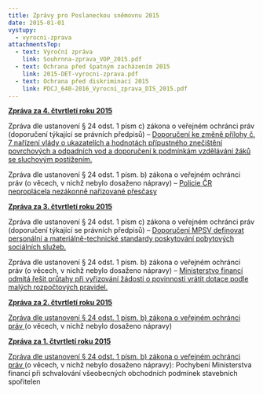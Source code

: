 ```yaml
---
title: Zprávy pro Poslaneckou sněmovnu 2015
date: 2015-01-01
vystupy:
  - vyrocni-zprava
attachmentsTop:
  - text: Výroční zpráva
    link: Souhrnna-zprava_VOP_2015.pdf
  - text: Ochrana před špatným zacházením 2015
    link: 2015-DET-vyrocni-zprava.pdf
  - text: Ochrana před diskriminací 2015
    link: PDCJ_640-2016_Vyrocni_zprava_DIS_2015.pdf
---
```


**[Zpráva za 4. čtvrtletí roku 2015](2015_4_Q.pdf)**

Zpráva dle ustanovení § 24 odst. 1 písm c) zákona o veřejném ochránci práv (doporučení týkající se právních předpisů) – [Doporučení ke změně přílohy č. 7 nařízení vlády o ukazatelích a hodnotách přípustného znečištění povrchových a odpadních vod a doporučení k podmínkám vzdělávání žáků se sluchovým postižením.](2015_4_Q-doporuceni.pdf)

Zpráva dle ustanovení § 24 odst. 1 písm. b) zákona o veřejném ochránci práv (o věcech, v nichž nebylo dosaženo nápravy) – [Policie ČR neproplácela nezákonně nařizované přesčasy](2015_4_Q-sankce.pdf)

**[Zpráva za 3. čtvrtletí roku 2015](2015_3_Q.pdf)**

Zpráva dle ustanovení § 24 odst. 1 písm c) zákona o veřejném ochránci práv (doporučení týkající se právních předpisů) – [Doporučení MPSV definovat personální a materiálně-technické standardy poskytování pobytových sociálních služeb.](2015_3_Q-doporuceni.pdf)

Zpráva dle ustanovení § 24 odst. 1 písm. b) zákona o veřejném ochránci práv (o věcech, v nichž nebylo dosaženo nápravy) – [Ministerstvo financí odmítá řešit průtahy při vyřizování žádosti o povinnosti vrátit dotace podle malých rozpočtových pravidel.](2015_3_Q-sankce.pdf)

**[Zpráva za 2. čtvrtletí roku 2015](2015_2_Q.pdf)**

[Zpráva dle ustanovení § 24 odst. 1 písm. b) zákona o veřejném ochránci práv ](2015_2_Q-sankce.pdf)
(o věcech, v nichž nebylo dosaženo nápravy)

**[Zpráva za 1. čtvrtletí roku 2015](2015_1_Q.pdf)**

[Zpráva dle ustanovení § 24 odst. 1 písm. b) zákona o veřejném ochránci práv ](2015_1_Q-sankce-MF.pdf)
(o věcech, v nichž nebylo dosaženo nápravy): Pochybení Ministerstva financí při schvalování všeobecných obchodních podmínek stavebních spořitelen
